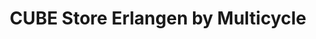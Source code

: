 ---
title: "CUBE Store Erlangen by Multicycle"
url: /erlangen/cube-store-erlangen-by-multicycle/
shop: Fahrrad
---